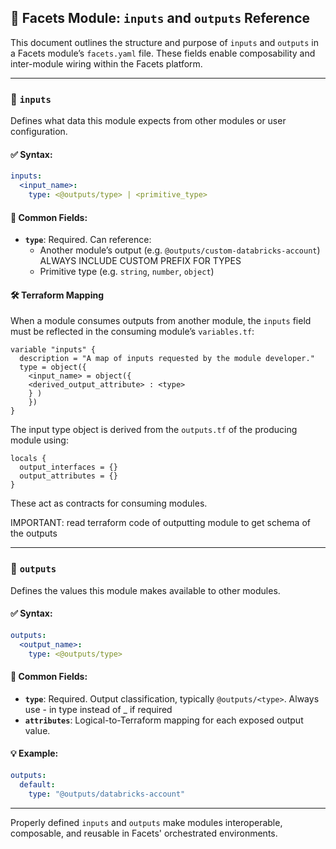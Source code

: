 ## 📘 Facets Module: `inputs` and `outputs` Reference

This document outlines the structure and purpose of `inputs` and `outputs` in a Facets module’s `facets.yaml` file.
These fields enable composability and inter-module wiring within the Facets platform.

---

### 🔹 `inputs`

Defines what data this module expects from other modules or user configuration.

#### ✅ Syntax:

```yaml
inputs:
  <input_name>:
    type: <@outputs/type> | <primitive_type>
```

#### 🔑 Common Fields:

- **`type`**: Required. Can reference:
    - Another module’s output (e.g. `@outputs/custom-databricks-account`) ALWAYS INCLUDE CUSTOM PREFIX FOR TYPES
    - Primitive type (e.g. `string`, `number`, `object`)

#### 🛠 Terraform Mapping

When a module consumes outputs from another module, the `inputs` field must be reflected in the consuming module’s
`variables.tf`:

```hcl
variable "inputs" {
  description = "A map of inputs requested by the module developer."
  type = object({
    <input_name> = object({
    <derived_output_attribute> : <type>
    } )
    })
}
```

The input type object is derived from the `outputs.tf` of the producing module using:

```hcl
locals {
  output_interfaces = {}
  output_attributes = {}
}
```

These act as contracts for consuming modules. 

IMPORTANT: read terraform code of outputting module to get schema of the outputs

---

### 🔹 `outputs`

Defines the values this module makes available to other modules.

#### ✅ Syntax:

```yaml
outputs:
  <output_name>:
    type: <@outputs/type>
```

#### 🔑 Common Fields:

- **`type`**: Required. Output classification, typically `@outputs/<type>`. Always use - in type instead of _ if required
- **`attributes`**: Logical-to-Terraform mapping for each exposed output value.

#### 💡 Example:

```yaml
outputs:
  default:
    type: "@outputs/databricks-account"
```

---
Properly defined `inputs` and `outputs` make modules interoperable, composable, and reusable in Facets' orchestrated
environments.